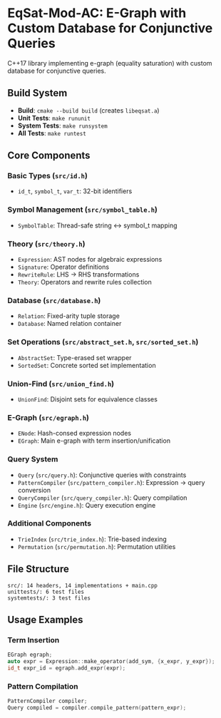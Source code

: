 # EqSat-Mod-AC: E-Graph with Custom Database for Conjunctive Queries

C++17 library implementing e-graph (equality saturation) with custom database for conjunctive queries.

## Build System
- **Build**: `cmake --build build` (creates `libeqsat.a`)
- **Unit Tests**: `make rununit` 
- **System Tests**: `make runsystem`
- **All Tests**: `make runtest`

## Core Components

### Basic Types (`src/id.h`)
- `id_t`, `symbol_t`, `var_t`: 32-bit identifiers

### Symbol Management (`src/symbol_table.h`)
- `SymbolTable`: Thread-safe string ↔ symbol_t mapping

### Theory (`src/theory.h`)
- `Expression`: AST nodes for algebraic expressions
- `Signature`: Operator definitions
- `RewriteRule`: LHS → RHS transformations
- `Theory`: Operators and rewrite rules collection

### Database (`src/database.h`)
- `Relation`: Fixed-arity tuple storage
- `Database`: Named relation container

### Set Operations (`src/abstract_set.h`, `src/sorted_set.h`)
- `AbstractSet`: Type-erased set wrapper
- `SortedSet`: Concrete sorted set implementation

### Union-Find (`src/union_find.h`)
- `UnionFind`: Disjoint sets for equivalence classes

### E-Graph (`src/egraph.h`)
- `ENode`: Hash-consed expression nodes
- `EGraph`: Main e-graph with term insertion/unification

### Query System
- `Query` (`src/query.h`): Conjunctive queries with constraints
- `PatternCompiler` (`src/pattern_compiler.h`): Expression → query conversion
- `QueryCompiler` (`src/query_compiler.h`): Query compilation
- `Engine` (`src/engine.h`): Query execution engine

### Additional Components
- `TrieIndex` (`src/trie_index.h`): Trie-based indexing
- `Permutation` (`src/permutation.h`): Permutation utilities

## File Structure
```
src/: 14 headers, 14 implementations + main.cpp
unittests/: 6 test files  
systemtests/: 3 test files
```

## Usage Examples

### Term Insertion
```cpp
EGraph egraph;
auto expr = Expression::make_operator(add_sym, {x_expr, y_expr});
id_t expr_id = egraph.add_expr(expr);
```

### Pattern Compilation
```cpp
PatternCompiler compiler;
Query compiled = compiler.compile_pattern(pattern_expr);
```